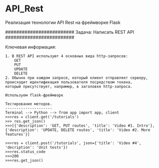 # API_Rest
Реализация технологии API Rest на фреймворке Flask

#########################
Задача: Написать REST API
#########################

Ключевая информация:

    1. В REST API используют 4 основных вида http-запросов:
        GET
        PUT
        UPDATE
        DELETE
    2. Обычно при каждом запросе, который клиент отправляет серверу, 
    происходит идентификация пользователя посредством токена,
    который присутствует, например, в заголовке http-запроса.
    
    Используем flask-фреймворк
    
    Тестирование методов.
    ---------------------
    Terminal --> Python --> from app import app, client 
    >>>res = client.get('/tutorials')
    >>> res.get_json()
    >>>[{'description': 'GET, PUT routes', 'title': 'Video #1. Intro'}, {'description': 'UPDATE, DELETE routes', 'title': 'Video #2. More features'}]
    
    >>>res = client.post('/tutorials', json={'title': 'Video #4', 'decription': 'Unit tests'})
    >>>res.status_code
    >>>200
    >>>res.get_json()
